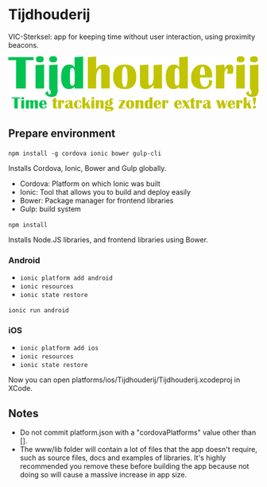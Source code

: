# Tijdhouderij
VIC-Sterksel: app for keeping time without user interaction, using proximity beacons.

![Tijdhouderij](https://raw.githubusercontent.com/FarmHackNL/Tijdhouderij/master/logo.png "Tijdhouderij")
## Prepare environment
`npm install -g cordova ionic bower gulp-cli`

Installs Cordova, Ionic, Bower and Gulp globally.

- Cordova: Platform on which Ionic was built
- Ionic: Tool that allows you to build and deploy easily
- Bower: Package manager for frontend libraries
- Gulp: build system

`npm install`

Installs Node.JS libraries, and frontend libraries using Bower.

### Android
- `ionic platform add android`
- `ionic resources`
- `ionic state restore`

`ionic run android`

### iOS
- `ionic platform add ios`
- `ionic resources`
- `ionic state restore`

Now you can open platforms/ios/Tijdhouderij/Tijdhouderij.xcodeproj in XCode.

## Notes
- Do not commit platform.json with a "cordovaPlatforms" value other than [].
- The www/lib folder will contain a lot of files that the app doesn't require, such as source files, docs and examples of libraries. It's highly recommended you remove these before building the app because not doing so will cause a massive increase in app size.
